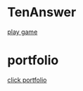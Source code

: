 <h1>TenAnswer</h1>
<a href="https://toeykub789.github.io/TenAnswer"> play game </a>

<h1>portfolio</h1>
<a href="https://toeykub789.github.io/Portfolio"> click portfolio </a>
